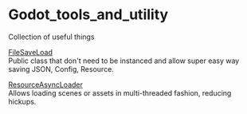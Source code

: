 # Godot_tools_and_utility
Collection of useful things

[FileSaveLoad](https://github.com/nezvers/Godot_tools_and_utility/blob/master/Class/FileSaveLoad.gd)    
Public class that don't need to be instanced and allow super easy way saving JSON, Config, Resource.

[ResourceAsyncLoader](https://github.com/nezvers/Godot_tools_and_utility/blob/master/Addons/ResourceAsyncLoader/ResourceAsyncLoader.gd)    
Allows loading scenes or assets in multi-threaded fashion, reducing hickups.    


